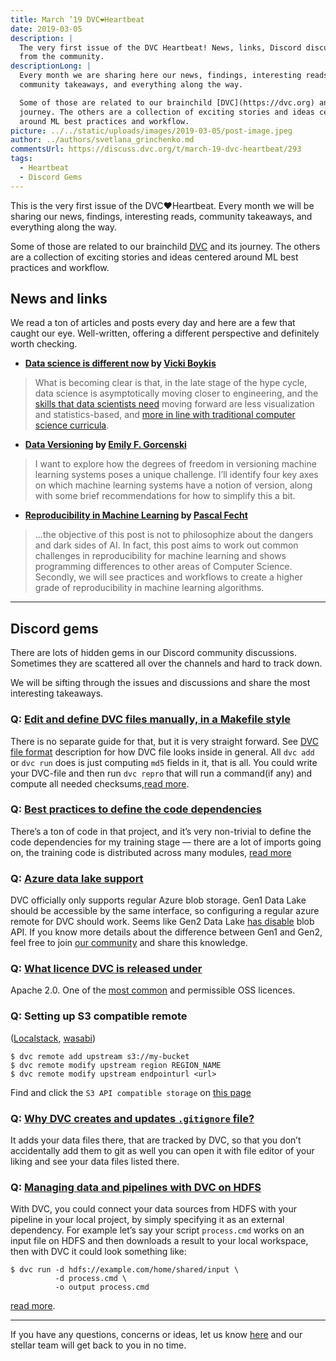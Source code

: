 ```yaml
---
title: March ’19 DVC❤️Heartbeat
date: 2019-03-05
description: |
  The very first issue of the DVC Heartbeat! News, links, Discord discussions
  from the community.
descriptionLong: |
  Every month we are sharing here our news, findings, interesting reads,
  community takeaways, and everything along the way.

  Some of those are related to our brainchild [DVC](https://dvc.org) and its
  journey. The others are a collection of exciting stories and ideas centered
  around ML best practices and workflow.
picture: ../../static/uploads/images/2019-03-05/post-image.jpeg
author: ../authors/svetlana_grinchenko.md
commentsUrl: https://discuss.dvc.org/t/march-19-dvc-heartbeat/293
tags:
  - Heartbeat
  - Discord Gems
---
```


This is the very first issue of the DVC❤️Heartbeat. Every month we will be
sharing our news, findings, interesting reads, community takeaways, and
everything along the way.

Some of those are related to our brainchild [DVC](https://dvc.org) and its
journey. The others are a collection of exciting stories and ideas centered
around ML best practices and workflow.

## News and links

We read a ton of articles and posts every day and here are a few that caught our
eye. Well-written, offering a different perspective and definitely worth
checking.

- **[Data science is different now](https://veekaybee.github.io/2019/02/13/data-science-is-different/)
  by [Vicki Boykis](https://veekaybee.github.io/)**

<external-link
href="https://veekaybee.github.io/2019/02/13/data-science-is-different/"
title="Data science is different now"
description="Woman holding a balance, Vermeer 1664 What do you think of when you read the phrase 'data science'? It's probably some…"
link="veekaybee.github.io"
image="/uploads/images/2019-03-05/data-science-is-different-now.png" />

> What is becoming clear is that, in the late stage of the hype cycle, data
> science is asymptotically moving closer to engineering, and the
> [skills that data scientists need](https://www.youtube.com/watch?v=frQeK8xo9Ls)
> moving forward are less visualization and statistics-based, and
> [more in line with traditional computer science curricula](https://tech.trivago.com/2018/12/03/teardown-rebuild-migrating-from-hive-to-pyspark/).

- **[Data Versioning](https://emilygorcenski.com/post/data-versioning/) by
  [Emily F. Gorcenski](https://emilygorcenski.com/)**

<external-link
href="https://emilygorcenski.com/post/data-versioning/"
title="Data Versioning"
description="Productionizing machine learning/AI/data science is a challenge. Not only are the outputs of machine-learning…"
link="emilygorcenski.com"
image="/uploads/images/2019-03-05/data-versioning.jpeg" />

> I want to explore how the degrees of freedom in versioning machine learning
> systems poses a unique challenge. I’ll identify four key axes on which machine
> learning systems have a notion of version, along with some brief
> recommendations for how to simplify this a bit.

- **[Reproducibility in Machine Learning](https://blog.mi.hdm-stuttgart.de/index.php/2019/02/26/reproducibility-in-ml/)
  by [Pascal Fecht](https://blog.mi.hdm-stuttgart.de/index.php/author/pf023/)**

<external-link
href="https://emilygorcenski.com/post/data-versioning/"
title="Reproducibility in Machine Learning | Computer Science Blog"
description="The rise of Machine Learning has led to changes across all areas of computer science. From a very abstract point of…"
link="blog.mi.hdm-stuttgart.de"
image="/uploads/images/2019-03-05/reproducibility-in-machine-learning.jpeg" />

> ...the objective of this post is not to philosophize about the dangers and
> dark sides of AI. In fact, this post aims to work out common challenges in
> reproducibility for machine learning and shows programming differences to
> other areas of Computer Science. Secondly, we will see practices and workflows
> to create a higher grade of reproducibility in machine learning algorithms.

<hr />

## Discord gems

There are lots of hidden gems in our Discord community discussions. Sometimes
they are scattered all over the channels and hard to track down.

We will be sifting through the issues and discussions and share the most
interesting takeaways.

### Q: [Edit and define DVC files manually, in a Makefile style](https://discordapp.com/channels/485586884165107732/485586884165107734/541622187296161816)

There is no separate guide for that, but it is very straight forward. See
[DVC file format](https://dvc.org/doc/user-guide/dvc-file-format) description
for how DVC file looks inside in general. All `dvc add` or `dvc run` does is
just computing `md5` fields in it, that is all. You could write your DVC-file
and then run `dvc repro` that will run a command(if any) and compute all needed
checksums,[read more](https://discordapp.com/channels/485586884165107732/485586884165107734/541622187296161816).

### Q: [Best practices to define the code dependencies](https://discordapp.com/channels/485586884165107732/485586884165107734/547424240677158915)

There’s a ton of code in that project, and it’s very non-trivial to define the
code dependencies for my training stage — there are a lot of imports going on,
the training code is distributed across many modules,
[read more](https://discordapp.com/channels/485586884165107732/485586884165107734/547424240677158915)

### Q: [Azure data lake support](https://discordapp.com/channels/485586884165107732/485586884165107734/548495589428428801)

DVC officially only supports regular Azure blob storage. Gen1 Data Lake should
be accessible by the same interface, so configuring a regular azure remote for
DVC should work. Seems like Gen2 Data Lake
[has disable](https://discordapp.com/channels/485586884165107732/485586884165107734/550546413197590539)
blob API. If you know more details about the difference between Gen1 and Gen2,
feel free to join [our community](https://dvc.org/chat) and share this
knowledge.

### Q: [What licence DVC is released under](https://discordapp.com/channels/485586884165107732/485596304961962003/542390986299539459)

Apache 2.0. One of the [most common](https://opensource.org/licenses) and
permissible OSS licences.

### Q: Setting up S3 compatible remote

([Localstack](https://discordapp.com/channels/485586884165107732/485596304961962003/543445798868746278),
[wasabi](https://discordapp.com/channels/485586884165107732/485596304961962003/541466951474479115))

```dvc
$ dvc remote add upstream s3://my-bucket
$ dvc remote modify upstream region REGION_NAME
$ dvc remote modify upstream endpointurl <url>
```

Find and click the `S3 API compatible storage` on
[this page](https://dvc.org/doc/commands-reference/remote-add)

### Q: [Why DVC creates and updates `.gitignore` file?](https://discordapp.com/channels/485586884165107732/485596304961962003/543914550173368332)

It adds your data files there, that are tracked by DVC, so that you don’t
accidentally add them to git as well you can open it with file editor of your
liking and see your data files listed there.

### Q: [Managing data and pipelines with DVC on HDFS](https://discordapp.com/channels/485586884165107732/485596304961962003/545562334983356426)

With DVC, you could connect your data sources from HDFS with your pipeline in
your local project, by simply specifying it as an external dependency. For
example let’s say your script `process.cmd` works on an input file on HDFS and
then downloads a result to your local workspace, then with DVC it could look
something like:

```dvc
$ dvc run -d hdfs://example.com/home/shared/input \
          -d process.cmd \
          -o output process.cmd
```

[read more](https://discordapp.com/channels/485586884165107732/485596304961962003/545562334983356426).

<hr />

If you have any questions, concerns or ideas, let us know
[here](https://dvc.org/support) and our stellar team will get back to you in no
time.

